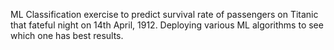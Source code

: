 ML Classification exercise to predict survival rate of passengers on Titanic that fateful night on 14th April, 1912. Deploying various ML algorithms to see which one has best results.
